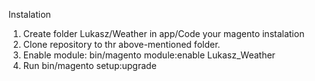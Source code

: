 Instalation

1. Create folder Lukasz/Weather in app/Code your magento instalation
2. Clone repository to thr above-mentioned folder.
3. Enable module:
bin/magento module:enable Lukasz_Weather
3. Run bin/magento setup:upgrade 

